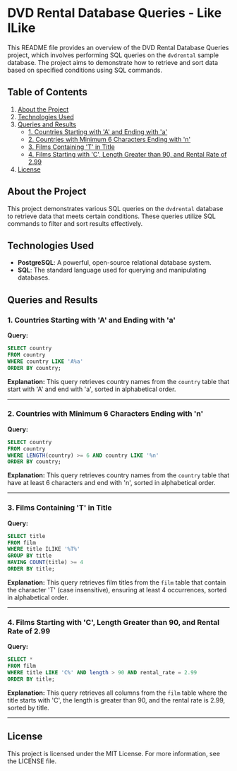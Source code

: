 # DVD Rental Database Queries - Like ILike

This README file provides an overview of the DVD Rental Database Queries project, which involves performing SQL queries on the `dvdrental` sample database. The project aims to demonstrate how to retrieve and sort data based on specified conditions using SQL commands.

## Table of Contents

1. [About the Project](#about-the-project)
2. [Technologies Used](#technologies-used)
3. [Queries and Results](#queries-and-results)
   - [1. Countries Starting with 'A' and Ending with 'a'](#1-countries-starting-with-a-and-ending-with-a)
   - [2. Countries with Minimum 6 Characters Ending with 'n'](#2-countries-with-minimum-6-characters-ending-with-n)
   - [3. Films Containing 'T' in Title](#3-films-containing-t-in-title)
   - [4. Films Starting with 'C', Length Greater than 90, and Rental Rate of 2.99](#4-films-starting-with-c-length-greater-than-90-and-rental-rate-of-299)
4. [License](#license)

## About the Project

This project demonstrates various SQL queries on the `dvdrental` database to retrieve data that meets certain conditions. These queries utilize SQL commands to filter and sort results effectively.

## Technologies Used

- **PostgreSQL**: A powerful, open-source relational database system.
- **SQL**: The standard language used for querying and manipulating databases.

## Queries and Results

### 1. Countries Starting with 'A' and Ending with 'a'

**Query:**
```sql
SELECT country
FROM country
WHERE country LIKE 'A%a'
ORDER BY country;
```

**Explanation:** This query retrieves country names from the `country` table that start with 'A' and end with 'a', sorted in alphabetical order.

---

### 2. Countries with Minimum 6 Characters Ending with 'n'

**Query:**
```sql
SELECT country
FROM country
WHERE LENGTH(country) >= 6 AND country LIKE '%n'
ORDER BY country;
```

**Explanation:** This query retrieves country names from the `country` table that have at least 6 characters and end with 'n', sorted in alphabetical order.

---

### 3. Films Containing 'T' in Title

**Query:**
```sql
SELECT title
FROM film
WHERE title ILIKE '%T%'
GROUP BY title
HAVING COUNT(title) >= 4
ORDER BY title;
```

**Explanation:** This query retrieves film titles from the `film` table that contain the character 'T' (case insensitive), ensuring at least 4 occurrences, sorted in alphabetical order.

---

### 4. Films Starting with 'C', Length Greater than 90, and Rental Rate of 2.99

**Query:**
```sql
SELECT *
FROM film
WHERE title LIKE 'C%' AND length > 90 AND rental_rate = 2.99
ORDER BY title;
```

**Explanation:** This query retrieves all columns from the `film` table where the title starts with 'C', the length is greater than 90, and the rental rate is 2.99, sorted by title.

---

## License

This project is licensed under the MIT License. For more information, see the LICENSE file.

